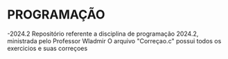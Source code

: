 # PROGRAMAÇÃO
-2024.2
Repositório referente a disciplina de programação 2024.2, ministrada pelo Professor Wladmir 
O arquivo "Correçao.c" possui todos os exercicios e suas correçoes 
